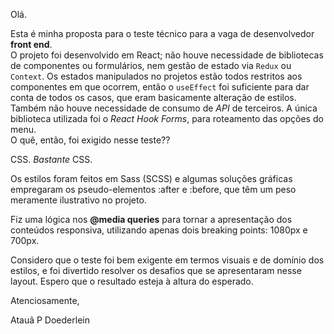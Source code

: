 Olá.  

Esta é minha proposta para o teste técnico para a vaga de desenvolvedor **front end**.  
O projeto foi desenvolvido em React; não houve necessidade de bibliotecas de componentes ou formulários, nem gestão de estado via `Redux` ou `Context`. Os estados manipulados no projetos estão todos restritos aos componentes em que ocorrem, então o `useEffect` foi suficiente para dar conta de todos os casos, que eram basicamente alteração de estilos. Também não houve necessidade de consumo de *API* de terceiros. A única biblioteca utilizada foi o *React Hook Forms*, para roteamento das opções do menu.  
O quê, então, foi exigido nesse teste??  

CSS. *Bastante* CSS.  

Os estilos foram feitos em Sass (SCSS) e algumas soluções gráficas empregaram os pseudo-elementos :after e :before, que têm um peso meramente ilustrativo no projeto.  

Fiz uma lógica nos **@media queries** para tornar a apresentação dos conteúdos responsiva, utilizando apenas dois breaking points: 1080px e 700px.  

Considero que o teste foi bem exigente em termos visuais e de domínio dos estilos, e foi divertido resolver os desafios que se apresentaram nesse layout. Espero que o resultado esteja à altura do esperado.

Atenciosamente,

Atauã P Doederlein